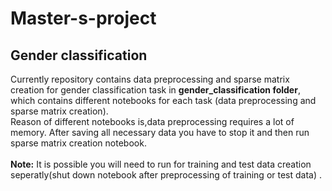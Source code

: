 # Master-s-project
## Gender classification
Currently repository contains data preprocessing and sparse matrix creation for gender classification task in **gender_classification folder**, which contains different notebooks for each task (data preprocessing and sparse matrix creation).<br> 
Reason of different notebooks is,data preprocessing requires a lot of memory. After saving all necessary data you have to stop it and then run sparse matrix creation notebook.<br><br> 
**Note:** It is possible you will need to run for training and test data creation seperatly(shut down notebook after preprocessing of training or test data) .
